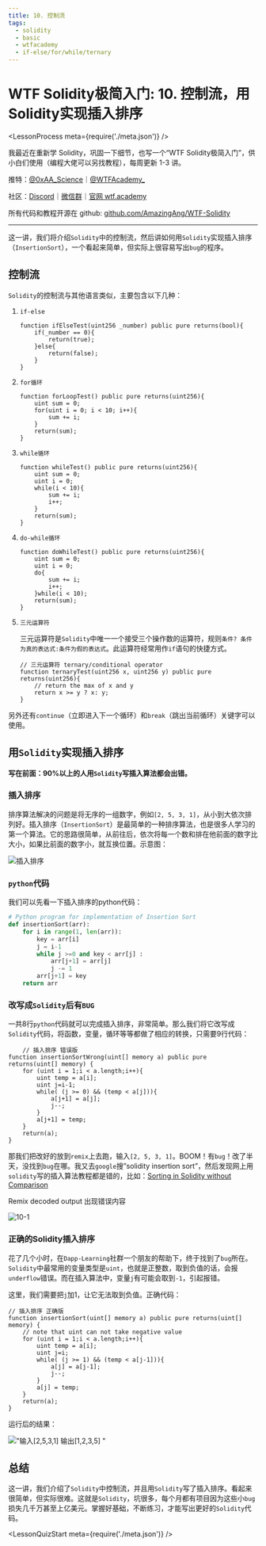 ```yaml
---
title: 10. 控制流
tags:
  - solidity
  - basic
  - wtfacademy
  - if-else/for/while/ternary
---
```


# WTF Solidity极简入门: 10. 控制流，用Solidity实现插入排序

<LessonProcess meta={require('./meta.json')} />

我最近在重新学 Solidity，巩固一下细节，也写一个“WTF Solidity极简入门”，供小白们使用（编程大佬可以另找教程），每周更新 1-3 讲。

推特：[@0xAA_Science](https://twitter.com/0xAA_Science)｜[@WTFAcademy_](https://twitter.com/WTFAcademy_)

社区：[Discord](https://discord.gg/5akcruXrsk)｜[微信群](https://docs.google.com/forms/d/e/1FAIpQLSe4KGT8Sh6sJ7hedQRuIYirOoZK_85miz3dw7vA1-YjodgJ-A/viewform?usp=sf_link)｜[官网 wtf.academy](https://wtf.academy)

所有代码和教程开源在 github: [github.com/AmazingAng/WTF-Solidity](https://github.com/AmazingAng/WTF-Solidity)

---
这一讲，我们将介绍`Solidity`中的控制流，然后讲如何用`Solidity`实现插入排序（`InsertionSort`），一个看起来简单，但实际上很容易写出`bug`的程序。

## 控制流

`Solidity`的控制流与其他语言类似，主要包含以下几种：

1. `if-else`

    ```solidity
    function ifElseTest(uint256 _number) public pure returns(bool){
        if(_number == 0){
            return(true);
        }else{
            return(false);
        }
    }
    ```

2. `for循环`

    ```solidity
    function forLoopTest() public pure returns(uint256){
        uint sum = 0;
        for(uint i = 0; i < 10; i++){
            sum += i;
        }
        return(sum);
    }
    ```

3. `while循环`

    ```solidity
    function whileTest() public pure returns(uint256){
        uint sum = 0;
        uint i = 0;
        while(i < 10){
            sum += i;
            i++;
        }
        return(sum);
    }
    ```

4. `do-while循环`

    ```solidity
    function doWhileTest() public pure returns(uint256){
        uint sum = 0;
        uint i = 0;
        do{
            sum += i;
            i++;
        }while(i < 10);
        return(sum);
    }
    ```

5. `三元运算符`

    三元运算符是`Solidity`中唯一一个接受三个操作数的运算符，规则`条件? 条件为真的表达式:条件为假的表达式`。此运算符经常用作`if`语句的快捷方式。

    ```solidity
    // 三元运算符 ternary/conditional operator
    function ternaryTest(uint256 x, uint256 y) public pure returns(uint256){
        // return the max of x and y
        return x >= y ? x: y; 
    }
    ```

另外还有`continue`（立即进入下一个循环）和`break`（跳出当前循环）关键字可以使用。

## 用`Solidity`实现插入排序

**写在前面：90%以上的人用`Solidity`写插入算法都会出错。**

### 插入排序

排序算法解决的问题是将无序的一组数字，例如`[2, 5, 3, 1]`，从小到大依次排列好。插入排序（`InsertionSort`）是最简单的一种排序算法，也是很多人学习的第一个算法。它的思路很简单，从前往后，依次将每一个数和排在他前面的数字比大小，如果比前面的数字小，就互换位置。示意图：

![插入排序](https://i.pinimg.com/originals/92/b0/34/92b034385c440e08bc8551c97df0a2e3.gif)

### `python`代码

我们可以先看一下插入排序的python代码：

```python
# Python program for implementation of Insertion Sort
def insertionSort(arr):
    for i in range(1, len(arr)):
        key = arr[i]
        j = i-1
        while j >=0 and key < arr[j] :
            arr[j+1] = arr[j]
            j -= 1
        arr[j+1] = key
    return arr
```

### 改写成`Solidity`后有`BUG`

一共8行`python`代码就可以完成插入排序，非常简单。那么我们将它改写成`Solidity`代码，将函数，变量，循环等等都做了相应的转换，只需要9行代码：

``` solidity
    // 插入排序 错误版
function insertionSortWrong(uint[] memory a) public pure returns(uint[] memory) {    
    for (uint i = 1;i < a.length;i++){
        uint temp = a[i];
        uint j=i-1;
        while( (j >= 0) && (temp < a[j])){
            a[j+1] = a[j];
            j--;
        }
        a[j+1] = temp;
    }
    return(a);
}
```

那我们把改好的放到`remix`上去跑，输入`[2, 5, 3, 1]`。BOOM！有`bug`！改了半天，没找到`bug`在哪。我又去`google`搜”solidity insertion sort”，然后发现网上用`solidity`写的插入算法教程都是错的，比如：[Sorting in Solidity without Comparison](https://medium.com/coinmonks/sorting-in-solidity-without-comparison-4eb47e04ff0d)

Remix decoded output 出现错误内容

![10-1](./img/10-1.jpg)

### 正确的Solidity插入排序

花了几个小时，在`Dapp-Learning`社群一个朋友的帮助下，终于找到了`bug`所在。`Solidity`中最常用的变量类型是`uint`，也就是正整数，取到负值的话，会报`underflow`错误。而在插入算法中，变量`j`有可能会取到`-1`，引起报错。

这里，我们需要把`j`加1，让它无法取到负值。正确代码：

```solidity
// 插入排序 正确版
function insertionSort(uint[] memory a) public pure returns(uint[] memory) {
    // note that uint can not take negative value
    for (uint i = 1;i < a.length;i++){
        uint temp = a[i];
        uint j=i;
        while( (j >= 1) && (temp < a[j-1])){
            a[j] = a[j-1];
            j--;
        }
        a[j] = temp;
    }
    return(a);
}
```

运行后的结果：

!["输入[2,5,3,1] 输出[1,2,3,5]
"](https://images.mirror-media.xyz/publication-images/S-i6rwCMeXoi8eNJ0fRdB.png?height=300&width=554)

## 总结

这一讲，我们介绍了`Solidity`中控制流，并且用`Solidity`写了插入排序。看起来很简单，但实际很难。这就是`Solidity`，坑很多，每个月都有项目因为这些小`bug`损失几千万甚至上亿美元。掌握好基础，不断练习，才能写出更好的`Solidity`代码。

<LessonQuizStart meta={require('./meta.json')} />